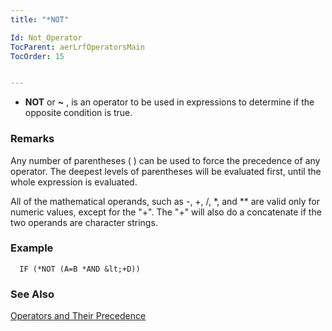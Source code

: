 ```yaml
---
title: "*NOT"

Id: Not_Operator
TocParent: aerLrfOperatorsMain
TocOrder: 15


---
```


* **NOT** or **~** , is an operator to be used in expressions to determine if the opposite condition is true. 

### Remarks
Any number of parentheses ( ) can be used to force the precedence of any operator. The deepest levels of parentheses will be evaluated first, until the whole expression is evaluated. 

All of the mathematical operands, such as -, +, /, *, and ** are valid only for numeric values, except for the "+". The "+" will also do a concatenate if the two operands are character strings. 

### Example

```
  IF (*NOT (A=B *AND &lt;+D))      
```

### See Also
[Operators and Their Precedence](Expression_Operators_and_their_Precedence.html) 

